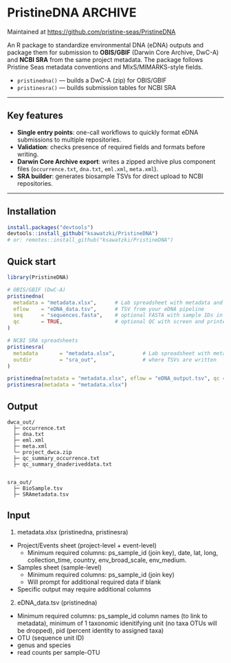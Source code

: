 # PristineDNA ARCHIVE
Maintained at https://github.com/pristine-seas/PristineDNA

An R package to standardize environmental DNA (eDNA) outputs and package them for submission to **OBIS/GBIF** (Darwin Core Archive, DwC-A) and **NCBI SRA** from the same project metadata.
The package follows Pristine Seas metadata conventions and MIxS/MIMARKS-style fields.

- `pristinedna()` — builds a DwC-A (zip) for OBIS/GBIF  
- `pristinesra()` — builds submission tables for NCBI SRA

---

## Key features

- **Single entry points**: one-call workflows to quickly format eDNA submissions to multiple repositories.
- **Validation**: checks presence of required fields and formats before writing.
- **Darwin Core Archive export**: writes a zipped archive plus component files (`occurrence.txt`, `dna.txt`, `eml.xml`, `meta.xml`).
- **SRA builder**: generates biosample TSVs for direct upload to NCBI repositories.

---

## Installation

```r
install.packages("devtools")
devtools::install_github("ksawatzki/PristineDNA")
# or: remotes::install_github("ksawatzki/PristineDNA")
```

## Quick start

```r
library(PristineDNA)

# OBIS/GBIF (DwC-A)
pristinedna(
  metadata = "metadata.xlsx",      # Lab spreadsheet with metadata and library prep records
  eflow    = "eDNA_data.tsv",      # TSV from your eDNA pipeline
  seq      = "sequences.fasta",    # optional FASTA with sample IDs in headers
  qc       = TRUE,                 # optional QC with screen and printed output
)

# NCBI SRA spreadsheets
pristinesra(
  metadata       = "metadata.xlsx",         # Lab spreadsheet with metadata and library prep records
  outdir         = "sra_out",               # where TSVs are written
)

pristinedna(metadata = "metadata.xlsx", eflow = "eDNA_output.tsv", qc = TRUE)
pristinesra(metadata = "metadata.xlsx")
```
## Output

```pgsql
dwca_out/
  ├─ occurrence.txt
  ├─ dna.txt
  ├─ eml.xml
  ├─ meta.xml
  └─ project_dwca.zip
  ├─ qc_summary_occurrence.txt
  ├─ qc_summary_dnaderiveddata.txt


sra_out/
  ├─ BioSample.tsv
  ├─ SRAmetadata.tsv
```

## Input

1) metadata.xlsx (pristinedna, pristinesra)
  - Project/Events sheet (project-level + event-level)
    - Minimum required columns: ps_sample_id (join key), date, lat, long,
    collection_time, country, env_broad_scale, env_medium.
  - Samples sheet (sample-level)
    - Minimum required columns: ps_sample_id (join key)
    - Will prompt for additional required data if blank
  - Specific output may require additional columns

2) eDNA_data.tsv (pristinedna)
  - Minimum required columns: ps_sample_id column names (to link to metadata),
  minimum of 1 taxonomic idenitifying unit (no taxa OTUs will be dropped), pid
  (percent identity to assigned taxa)
  - OTU (sequence unit ID)
  - genus and species
  - read counts per sample-OTU
